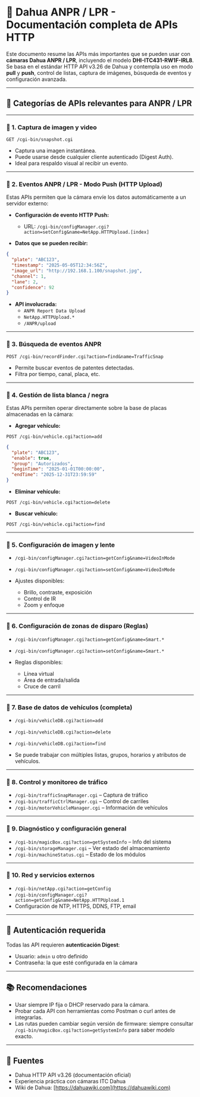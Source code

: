 
# 📘 Dahua ANPR / LPR - Documentación completa de APIs HTTP

Este documento resume las APIs más importantes que se pueden usar con **cámaras Dahua ANPR / LPR**, incluyendo el modelo **DHI-ITC431-RW1F-IRL8**. Se basa en el estándar HTTP API v3.26 de Dahua y contempla uso en modo **pull** y **push**, control de listas, captura de imágenes, búsqueda de eventos y configuración avanzada.

---

## 🧠 Categorías de APIs relevantes para ANPR / LPR

---

### 🔹 1. Captura de imagen y video

```http
GET /cgi-bin/snapshot.cgi
```
- Captura una imagen instantánea.
- Puede usarse desde cualquier cliente autenticado (Digest Auth).
- Ideal para respaldo visual al recibir un evento.

---

### 🔹 2. Eventos ANPR / LPR - Modo Push (HTTP Upload)

Estas APIs permiten que la cámara envíe los datos automáticamente a un servidor externo:

- **Configuración de evento HTTP Push:**
  - URL: `/cgi-bin/configManager.cgi?action=setConfig&name=NetApp.HTTPUpload.[index]`

- **Datos que se pueden recibir:**
```json
{
  "plate": "ABC123",
  "timestamp": "2025-05-05T12:34:56Z",
  "image_url": "http://192.168.1.100/snapshot.jpg",
  "channel": 1,
  "lane": 2,
  "confidence": 92
}
```

- **API involucrada:**
  - `ANPR Report Data Upload`
  - `NetApp.HTTPUpload.*`
  - `/ANPR/upload`

---

### 🔹 3. Búsqueda de eventos ANPR

```http
POST /cgi-bin/recordFinder.cgi?action=find&name=TrafficSnap
```

- Permite buscar eventos de patentes detectadas.
- Filtra por tiempo, canal, placa, etc.

---

### 🔹 4. Gestión de lista blanca / negra

Estas APIs permiten operar directamente sobre la base de placas almacenadas en la cámara:

- **Agregar vehículo:**
```http
POST /cgi-bin/vehicle.cgi?action=add
```

```json
{
  "plate": "ABC123",
  "enable": true,
  "group": "Autorizados",
  "beginTime": "2025-01-01T00:00:00",
  "endTime": "2025-12-31T23:59:59"
}
```

- **Eliminar vehículo:**
```http
POST /cgi-bin/vehicle.cgi?action=delete
```

- **Buscar vehículo:**
```http
POST /cgi-bin/vehicle.cgi?action=find
```

---

### 🔹 5. Configuración de imagen y lente

- `/cgi-bin/configManager.cgi?action=getConfig&name=VideoInMode`
- `/cgi-bin/configManager.cgi?action=setConfig&name=VideoInMode`

- Ajustes disponibles:
  - Brillo, contraste, exposición
  - Control de IR
  - Zoom y enfoque

---

### 🔹 6. Configuración de zonas de disparo (Reglas)

- `/cgi-bin/configManager.cgi?action=getConfig&name=Smart.*`
- `/cgi-bin/configManager.cgi?action=setConfig&name=Smart.*`

- Reglas disponibles:
  - Línea virtual
  - Área de entrada/salida
  - Cruce de carril

---

### 🔹 7. Base de datos de vehículos (completa)

- `/cgi-bin/vehicleDB.cgi?action=add`
- `/cgi-bin/vehicleDB.cgi?action=delete`
- `/cgi-bin/vehicleDB.cgi?action=find`

- Se puede trabajar con múltiples listas, grupos, horarios y atributos de vehículos.

---

### 🔹 8. Control y monitoreo de tráfico

- `/cgi-bin/trafficSnapManager.cgi` – Captura de tráfico
- `/cgi-bin/trafficCtrlManager.cgi` – Control de carriles
- `/cgi-bin/motorVehicleManager.cgi` – Información de vehículos

---

### 🔹 9. Diagnóstico y configuración general

- `/cgi-bin/magicBox.cgi?action=getSystemInfo` – Info del sistema
- `/cgi-bin/storageManager.cgi` – Ver estado del almacenamiento
- `/cgi-bin/machineStatus.cgi` – Estado de los módulos

---

### 🔹 10. Red y servicios externos

- `/cgi-bin/netApp.cgi?action=getConfig`
- `/cgi-bin/configManager.cgi?action=getConfig&name=NetApp.HTTPUpload.1`
- Configuración de NTP, HTTPS, DDNS, FTP, email

---

## 🔐 Autenticación requerida

Todas las API requieren **autenticación Digest**:

- Usuario: `admin` u otro definido
- Contraseña: la que esté configurada en la cámara

---

## 📚 Recomendaciones

- Usar siempre IP fija o DHCP reservado para la cámara.
- Probar cada API con herramientas como Postman o curl antes de integrarlas.
- Las rutas pueden cambiar según versión de firmware: siempre consultar `/cgi-bin/magicBox.cgi?action=getSystemInfo` para saber modelo exacto.

---

## 📄 Fuentes

- Dahua HTTP API v3.26 (documentación oficial)
- Experiencia práctica con cámaras ITC Dahua
- Wiki de Dahua: [https://dahuawiki.com](https://dahuawiki.com)
